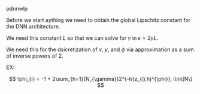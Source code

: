 pdnnwlp

Before we start aything we need to obtain the global Lipschitz constant for the DNN architecture.

We need this constant $L$ so that we can solve for $\gamma$ in $\epsilon = 2 \gamma L$.

We need this for the dsicretization of $x$, $y$, and $\phi$ via approximation as a sum of inverse powers of 2.

EX:

$$
\phi_{i} = -1 + 2\sum_{h=1}{N_{\gamma}}2^{-h}z_{(i,h)^{\phi}}, i\in\[N\]
$$